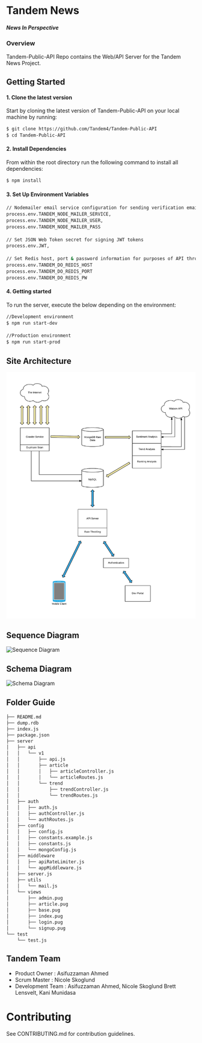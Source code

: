# Tandem News
##### News In Perspective

### Overview

  Tandem-Public-API Repo contains the Web/API Server for the Tandem News Project.

## Getting Started

#### 1. Clone the latest version

  Start by cloning the latest version of Tandem-Public-API on your local machine by running:

  ```sh
  $ git clone https://github.com/Tandem4/Tandem-Public-API
  $ cd Tandem-Public-API
  ```

#### 2. Install Dependencies

  From within the root directory run the following command to install all dependencies:

  ```sh
  $ npm install
  ```

#### 3. Set Up Environment Variables

  ```sh
  // Nodemailer email service configuration for sending verification emails on signup
  process.env.TANDEM_NODE_MAILER_SERVICE,
  process.env.TANDEM_NODE_MAILER_USER,
  process.env.TANDEM_NODE_MAILER_PASS

  // Set JSON Web Token secret for signing JWT tokens
  process.env.JWT,

  // Set Redis host, port & password information for purposes of API throttling
  process.env.TANDEM_DO_REDIS_HOST
  process.env.TANDEM_DO_REDIS_PORT
  process.env.TANDEM_DO_REDIS_PW
  ```

#### 4. Getting started

  To run the server, execute the below depending on the environment:

  ```sh
  //Development environment
  $ npm run start-dev

  //Production environment
  $ npm run start-prod

  ```

## Site Architecture

  ![Site Architecture](https://raw.githubusercontent.com/NCSkoglund/Tandem-Analysis/a80f9271e9ed9ac5420a1f65d5b2864537a2e497/images/Tandem_Architecture.png)
  
## Sequence Diagram 
 
   ![Sequence Diagram](https://raw.githubusercontent.com/NCSkoglund/Tandem-Public-API/merge-harmony/images/sequence_diagram.png) 

## Schema Diagram

  ![Schema Diagram](https://raw.githubusercontent.com/Tandem4/Tandem-Public-API/master/images/DB_schema.png)

## Folder Guide

```
├── README.md
├── dump.rdb
├── index.js
├── package.json
├── server
│   ├── api
│   │   └── v1
│   │       ├── api.js
│   │       ├── article
│   │       │   ├── articleController.js
│   │       │   └── articleRoutes.js
│   │       └── trend
│   │           ├── trendController.js
│   │           └── trendRoutes.js
│   ├── auth
│   │   ├── auth.js
│   │   ├── authController.js
│   │   └── authRoutes.js
│   ├── config
│   │   ├── config.js
│   │   ├── constants.example.js
│   │   ├── constants.js
│   │   └── mongoConfig.js
│   ├── middleware
│   │   ├── apiRateLimiter.js
│   │   └── appMiddleware.js
│   ├── server.js
│   ├── utils
│   │   └── mail.js
│   └── views
│       ├── admin.pug
│       ├── article.pug
│       ├── base.pug
│       ├── index.pug
│       ├── login.pug
│       └── signup.pug
└── test
    └── test.js

```

## Tandem Team

  - Product Owner      :  Asifuzzaman Ahmed
  - Scrum Master       :  Nicole Skoglund
  - Development Team   :  Asifuzzaman Ahmed, Nicole Skoglund
                          Brett Lensvelt, Kani Munidasa

# Contributing

See CONTRIBUTING.md for contribution guidelines.
